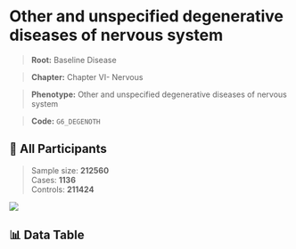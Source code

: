 # Other and unspecified degenerative diseases of nervous system

> **Root:** Baseline Disease  

> **Chapter:** Chapter VI- Nervous  

> **Phenotype:** Other and unspecified degenerative diseases of nervous system  

> **Code:** `G6_DEGENOTH`

## 🧪 All Participants  
> Sample size: **212560**  
> Cases: **1136**  
> Controls: **211424**
<img src="/Sensitive/Figures/ALL/Incidence/G6_DEGENOTH.png"/>

## 📊 Data Table
<CsvTableMRF src="/Sensitive/Data/ALL/Incidence/COX_G6_DEGENOTH.csv"/>

